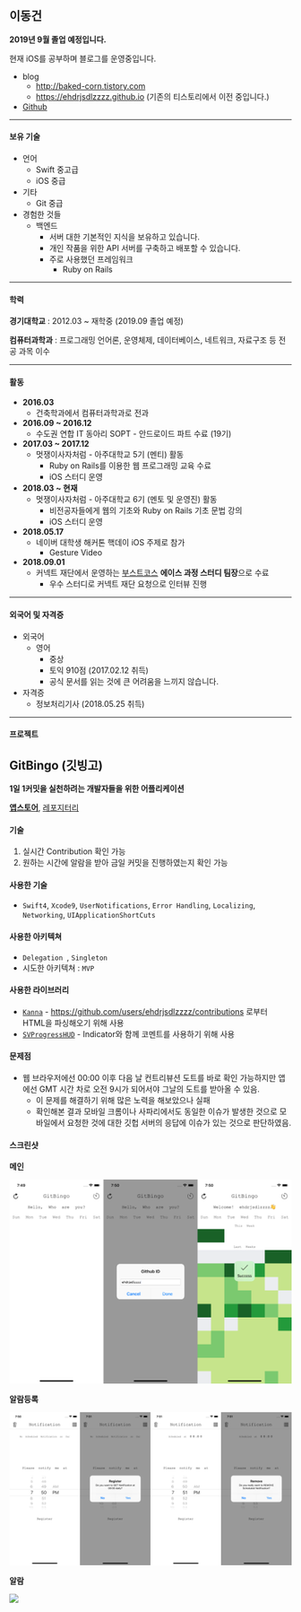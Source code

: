 ##  이동건

**2019년 9월 졸업 예정입니다.**

현재 iOS를 공부하며 블로그를 운영중입니다.

- blog
  - http://baked-corn.tistory.com
  - https://ehdrjsdlzzzz.github.io (기존의 티스토리에서 이전 중입니다.)
- [Github](https://github.com/ehdrjsdlzzzz)

---

#### 보유 기술

- 언어
  - Swift 중고급
  - iOS 중급
- 기타
  - Git 중급
- 경험한 것들
  - 백엔드
    - 서버 대한 기본적인 지식을 보유하고 있습니다. 
    - 개인 작품을 위한 API 서버를 구축하고 배포할 수 있습니다.
    - 주로 사용했던 프레임워크
      - Ruby on Rails

---

#### 학력

**경기대학교** : 2012.03 ~ 재학중 (2019.09 졸업 예정)

**컴퓨터과학과** : 프로그래밍 언어론, 운영체제, 데이터베이스, 네트워크, 자료구조 등 전공 과목 이수

---

#### 활동

- **2016.03**
  - 건축학과에서 컴퓨터과학과로 전과
- **2016.09 ~ 2016.12**
  -  수도권 연합 IT 동아리 SOPT - 안드로이드 파트 수료 (19기)
- **2017.03 ~ 2017.12**
  - 멋쟁이사자처럼 - 아주대학교 5기 (멘티) 활동
    - Ruby on Rails를 이용한 웹 프로그래밍 교육 수료
    - iOS 스터디 운영
- **2018.03 ~ 현재**
  - 멋쟁이사자처럼 - 아주대학교 6기 (멘토 및 운영진) 활동
    - 비전공자들에게 웹의 기초와 Ruby on Rails 기초 문법 강의
    - iOS 스터디 운영
- **2018.05.17**
  - 네이버 대학생 해커톤 핵데이 iOS 주제로 참가
    - Gesture Video
- **2018.09.01**
  - 커넥트 재단에서 운영하는 [부스트코스](https://www.edwith.org/boostcourse-ios) **에이스 과정 스터디 팀장**으로 수료
    - 우수 스터디로 커넥트 재단 요청으로 인터뷰 진행

---

#### 외국어 및 자격증

- 외국어
  - 영어
    - 중상
    - 토익 910점 (2017.02.12 취득)
    - 공식 문서를 읽는 것에 큰 어려움을 느끼지 않습니다. 
- 자격증
  - 정보처리기사 (2018.05.25 취득)

---

#### 프로젝트

## GitBingo (깃빙고)

**1일 1커밋을 실천하려는 개발자들을 위한 어플리케이션**

[**앱스토어**](https://itunes.apple.com/kr/app/gitbingo/id1435428800?l=en&mt=8), [레포지터리](https://github.com/ehdrjsdlzzzz/GitBingo)



#### 기술

1. 실시간 Contribution 확인 가능
2. 원하는 시간에 알람을 받아 금일 커밋을 진행하였는지 확인 가능

#### 사용한 기술

- `Swift4`, `Xcode9`, `UserNotifications`, `Error Handling`, `Localizing`, `Networking`, `UIApplicationShortCuts`

#### 사용한 아키텍쳐

- `Delegation `, `Singleton`
- 시도한 아키텍쳐 : `MVP`

#### 사용한 라이브러리

- [`Kanna`](https://github.com/tid-kijyun/Kanna) - https://github.com/users/ehdrjsdlzzzz/contributions 로부터 HTML을 파싱해오기 위해 사용
- [`SVProgressHUD`](https://github.com/SVProgressHUD/SVProgressHUD) - Indicator와 함께 코멘트를 사용하기 위해 사용

#### 문제점

- 웹 브라우저에선 00:00 이후 다음 날 컨트리뷰션 도트를 바로 확인 가능하지만 앱에선 GMT 시간 차로 오전 9시가 되어서야 그날의 도트를 받아올 수 있음.
  - 이 문제를 해결하기 위해 많은 노력을 해보았으나 실패
  - 확인해본 결과 모바일 크롬이나 사파리에서도 동일한 이슈가 발생한 것으로 모바일에서 요청한 것에 대한 깃헙 서버의 응답에 이슈가 있는 것으로 판단하였음.

#### 스크린샷

**메인**

<img src="./images/Main.png">

**알람등록**

<img src="./images/Notification.png">

**알람**

<img src="./images/NotificationAlert.png">

